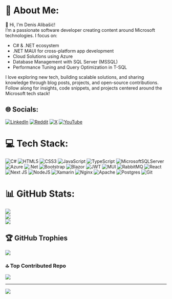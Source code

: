 # 💫 About Me:
👋 Hi, I'm Denis Alibašić!<br>I’m a passionate software developer creating content around Microsoft technologies. I focus on:
- C# & .NET ecosystem
- .NET MAUI for cross-platform app development
- Cloud Solutions using Azure
- Database Management with SQL Server (MSSQL)
- Performance Tuning and Query Optimization in T-SQL

I love exploring new tech, building scalable solutions, and sharing knowledge through blog posts, projects, and open-source contributions. Follow along for insights, code snippets, and projects centered around the Microsoft tech stack!


## 🌐 Socials:
[![LinkedIn](https://img.shields.io/badge/LinkedIn-%230077B5.svg?logo=linkedin&logoColor=white)](https://linkedin.com/in/denis-alibašić-268183a5) [![Reddit](https://img.shields.io/badge/Reddit-%23FF4500.svg?logo=Reddit&logoColor=white)](https://reddit.com/user/denis-alibasic) [![X](https://img.shields.io/badge/X-black.svg?logo=X&logoColor=white)](https://x.com/denisalibasic22) [![YouTube](https://img.shields.io/badge/YouTube-%23FF0000.svg?logo=YouTube&logoColor=white)](https://youtube.com/@denisalibasic22) 

# 💻 Tech Stack:
![C#](https://img.shields.io/badge/c%23-%23239120.svg?style=for-the-badge&logo=csharp&logoColor=white) ![HTML5](https://img.shields.io/badge/html5-%23E34F26.svg?style=for-the-badge&logo=html5&logoColor=white) ![CSS3](https://img.shields.io/badge/css3-%231572B6.svg?style=for-the-badge&logo=css3&logoColor=white) ![JavaScript](https://img.shields.io/badge/javascript-%23323330.svg?style=for-the-badge&logo=javascript&logoColor=%23F7DF1E) ![TypeScript](https://img.shields.io/badge/typescript-%23007ACC.svg?style=for-the-badge&logo=typescript&logoColor=white) ![MicrosoftSQLServer](https://img.shields.io/badge/Microsoft%20SQL%20Server-CC2927?style=for-the-badge&logo=microsoft%20sql%20server&logoColor=white) ![Azure](https://img.shields.io/badge/azure-%230072C6.svg?style=for-the-badge&logo=microsoftazure&logoColor=white) ![.Net](https://img.shields.io/badge/.NET-5C2D91?style=for-the-badge&logo=.net&logoColor=white) ![Bootstrap](https://img.shields.io/badge/bootstrap-%238511FA.svg?style=for-the-badge&logo=bootstrap&logoColor=white) ![Blazor](https://img.shields.io/badge/blazor-%235C2D91.svg?style=for-the-badge&logo=blazor&logoColor=white) ![JWT](https://img.shields.io/badge/JWT-black?style=for-the-badge&logo=JSON%20web%20tokens) ![MUI](https://img.shields.io/badge/MUI-%230081CB.svg?style=for-the-badge&logo=mui&logoColor=white) ![RabbitMQ](https://img.shields.io/badge/rabbitmq-FF6600?style=for-the-badge&logo=rabbitmq&logoColor=white) ![React](https://img.shields.io/badge/react-%2320232a.svg?style=for-the-badge&logo=react&logoColor=%2361DAFB) ![Next JS](https://img.shields.io/badge/Next-black?style=for-the-badge&logo=next.js&logoColor=white) ![NodeJS](https://img.shields.io/badge/node.js-6DA55F?style=for-the-badge&logo=node.js&logoColor=white) ![Xamarin](https://img.shields.io/badge/Xamarin-3199DC?style=for-the-badge&logo=xamarin&logoColor=white) ![Nginx](https://img.shields.io/badge/nginx-%23009639.svg?style=for-the-badge&logo=nginx&logoColor=white) ![Apache](https://img.shields.io/badge/apache-%23D42029.svg?style=for-the-badge&logo=apache&logoColor=white) ![Postgres](https://img.shields.io/badge/postgres-%23316192.svg?style=for-the-badge&logo=postgresql&logoColor=white) ![Git](https://img.shields.io/badge/git-%23F05033.svg?style=for-the-badge&logo=git&logoColor=white)
# 📊 GitHub Stats:
![](https://github-readme-stats.vercel.app/api?username=denisalibasic&theme=dark&hide_border=false&include_all_commits=true&count_private=false)<br/>
![](https://github-readme-streak-stats.herokuapp.com/?user=denisalibasic&theme=dark&hide_border=false)<br/>
![](https://github-readme-stats.vercel.app/api/top-langs/?username=denisalibasic&theme=dark&hide_border=false&include_all_commits=true&count_private=false&layout=compact)

## 🏆 GitHub Trophies
![](https://github-profile-trophy.vercel.app/?username=denisalibasic&theme=radical&no-frame=false&no-bg=false&margin-w=4)

### 🔝 Top Contributed Repo
![](https://github-contributor-stats.vercel.app/api?username=denisalibasic&limit=5&theme=dark&combine_all_yearly_contributions=true)

---
[![](https://visitcount.itsvg.in/api?id=denisalibasic&icon=6&color=0)](https://visitcount.itsvg.in)

<!-- Proudly created with GPRM ( https://gprm.itsvg.in ) -->
